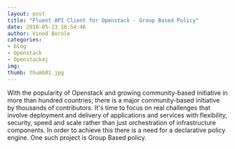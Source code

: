 ```yaml
---
layout: post
title: "Fluent API Client for Openstack - Group Based Policy"
date: 2016-05-23 16:54:46
author: Vinod Borole
categories: 
- blog 
- Openstack
- Openstack4j
img:
thumb: thumb01.jpg
---
```

With the popularity of Openstack and growing community-based initiative in more than hundred countries; there is a major community-based initiative by thousands of contributors. It's time to focus on real challenges that involve deployment and delivery of applications and services with flexibility, security, speed and scale rather than just orchestration of infrastructure components. In order to achieve this there is a need for a declarative policy engine. One such project is Group Based policy.
